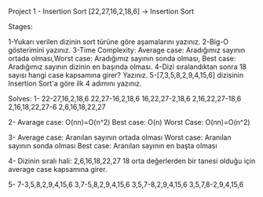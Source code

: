Project 1  - Insertion Sort
[22,27,16,2,18,6] -> Insertion Sort

Stages:

1-Yukarı verilen dizinin sort türüne göre aşamalarını yazınız.
2-Big-O gösterimini yazınız.
3-Time Complexity: Average case: Aradığımız sayının ortada olması,Worst case: Aradığımız sayının sonda olması, Best case: Aradığımız sayının dizinin en başında olması.
4-Dizi sıralandıktan sonra 18 sayısı hangi case kapsamına girer? Yazınız.
5-[7,3,5,8,2,9,4,15,6] dizisinin Insertion Sort'a göre ilk 4 adımını yazınız.

Solves:
1-
22-27,16,2,18,6
22,27-16,2,18,6
16,22,27-2,18,6
2,16,22,27-18,6
2,16,18,22,27-6
2,6,16,18,22,27

2-
Avarage case: O(nn)=O(n^2) 
Best case: O(n) 
Worst Case: O(nn)=O(n^2)

3-
Average case: Aranılan sayının ortada olması
Worst case: Aranılan sayının sonda olması
Best case: Aranılan sayının en başta olması

4-
Dizinin sıralı hali: 2,6,16,18,22,27
18 orta değerlerden bir tanesi olduğu için average case kapsamına girer.

5-
7-3,5,8,2,9,4,15,6
3,7-5,8,2,9,4,15,6
3,5,7-8,2,9,4,15,6
3,5,7,8-2,9,4,15,6